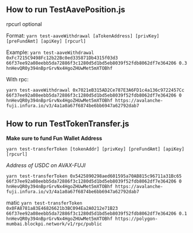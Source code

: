 

## How to run TestAavePosition.js

rpcurl optional

Format:
```yarn test-aaveWithdrawal [aTokenAddress] [privKey] [preFundAmt] [apiKey] [rpcurl] ```

Example:
```yarn test-aaveWithdrawal 0xFc7215C9498Fc12b22Bc0ed335871Db4315f03d3 66f37ee92a08eebb5da72886f3c1280d5d1bd5eb8039f52fdb8062df7e364206 0.3 hnHevQR0y394nBprGrvNx4HgoZHUwMet5mXTOBhf```


With rpc:

```yarn test-aaveWithdrawal 0x7021eB315AD2Ce787E3A6FD1c4a136c9722457Cc 66f37ee92a08eebb5da72886f3c1280d5d1bd5eb8039f52fdb8062df7e364206 0 hnHevQR0y394nBprGrvNx4HgoZHUwMet5mXTOBhf https://avalanche-fuji.infura.io/v3/4a1a0a67f6874be6bb6947a62792dab7```


## How to run TestTokenTransfer.js
 
**Make sure to fund Fun Wallet Address**
 
 ```yarn test-transferToken [tokenAddr] [privKey] [preFundAmt] [apiKey] [rpcurl] ```

*Address of USDC on AVAX-FUJI*

```yarn test-transferToken 0x5425890298aed601595a70AB815c96711a31Bc65 66f37ee92a08eebb5da72886f3c1280d5d1bd5eb8039f52fdb8062df7e364206 0 hnHevQR0y394nBprGrvNx4HgoZHUwMet5mXTOBhf https://avalanche-fuji.infura.io/v3/4a1a0a67f6874be6bb6947a62792dab7```

matic
```yarn test-transferToken 0x0FA8781a83E46826621b3BC094Ea2A0212e71B23 66f37ee92a08eebb5da72886f3c1280d5d1bd5eb8039f52fdb8062df7e364206 0.1 hnHevQR0y394nBprGrvNx4HgoZHUwMet5mXTOBhf https://polygon-mumbai.blockpi.network/v1/rpc/public```